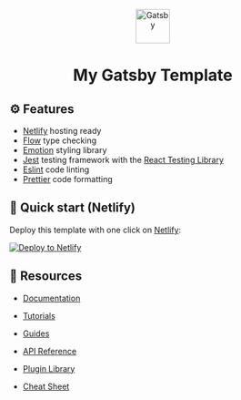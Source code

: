 <p align="center">
  <a href="https://www.gatsbyjs.com/?utm_source=starter&utm_medium=readme&utm_campaign=minimal-starter">
    <img alt="Gatsby" src="https://www.gatsbyjs.com/Gatsby-Monogram.svg" width="60" />
  </a>
</p>
<h1 align="center">
  My Gatsby Template
</h1>

## :gear: Features
- [Netlify](https://netlify.com) hosting ready
- [Flow](https://flow.org) type checking
- [Emotion](https://emotion.sh) styling library
- [Jest](https://jestjs.io) testing framework with the [React Testing Library](https://testing-library.com/docs/react-testing-library/intro)
- [Eslint](https://eslint.org) code linting
- [Prettier](https://prettier.io) code formatting

## :rocket: Quick start (Netlify)

Deploy this template with one click on [Netlify](https://netlify.com):

[![Deploy to Netlify](https://www.netlify.com/img/deploy/button.svg)](https://app.netlify.com/start/deploy?repository=https://github.com/RickCoxDev/gatsby-template)

## :closed_book: Resources

- [Documentation](https://www.gatsbyjs.com/docs/?utm_source=starter&utm_medium=readme&utm_campaign=minimal-starter)

- [Tutorials](https://www.gatsbyjs.com/tutorial/?utm_source=starter&utm_medium=readme&utm_campaign=minimal-starter)

- [Guides](https://www.gatsbyjs.com/tutorial/?utm_source=starter&utm_medium=readme&utm_campaign=minimal-starter)

- [API Reference](https://www.gatsbyjs.com/docs/api-reference/?utm_source=starter&utm_medium=readme&utm_campaign=minimal-starter)

- [Plugin Library](https://www.gatsbyjs.com/plugins?utm_source=starter&utm_medium=readme&utm_campaign=minimal-starter)

- [Cheat Sheet](https://www.gatsbyjs.com/docs/cheat-sheet/?utm_source=starter&utm_medium=readme&utm_campaign=minimal-starter)
